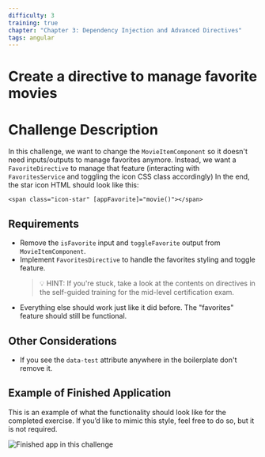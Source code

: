 ```yaml
---
difficulty: 3
training: true
chapter: "Chapter 3: Dependency Injection and Advanced Directives"
tags: angular
---
```


# Create a directive to manage favorite movies

# Challenge Description

In this challenge, we want to change the `MovieItemComponent` so it doesn't need inputs/outputs to manage favorites anymore.
Instead, we want a `FavoriteDirective` to manage that feature (interacting with `FavoritesService` and toggling the icon CSS class accordingly)
In the end, the star icon HTML should look like this:

```
<span class="icon-star" [appFavorite]="movie()"></span>
```

## Requirements

- Remove the `isFavorite` input and `toggleFavorite` output from `MovieItemComponent`.
- Implement `FavoritesDirective` to handle the favorites styling and toggle feature.
  > 💡 HINT: If you're stuck, take a look at the contents on directives in the self-guided training for the mid-level certification exam.
- Everything else should work just like it did before. The "favorites" feature should still be functional.

## Other Considerations

- If you see the `data-test` attribute anywhere in the boilerplate don't remove it.

## Example of Finished Application

This is an example of what the functionality should look like for the completed exercise. If you’d like to mimic this style, feel free to do so, but it is not required.

![Finished app in this challenge](https://s3.amazonaws.com/images.certificates.dev/l3-training-code-challenge-chapter3.gif)
